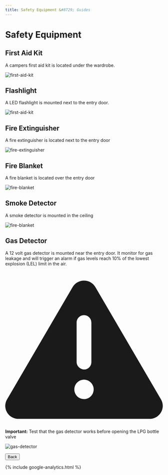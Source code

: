 ```yaml
---
title: Safety Equipment &#8729; Guides 
---
```


<link href="../styles/custom.css" rel="stylesheet" />
<link rel="stylesheet" href="https://cdn.jsdelivr.net/npm/bootstrap@4.6.1/dist/css/bootstrap.min.css" integrity="sha384-zCbKRCUGaJDkqS1kPbPd7TveP5iyJE0EjAuZQTgFLD2ylzuqKfdKlfG/eSrtxUkn" crossorigin="anonymous">

# Safety Equipment

## First Aid Kit
A campers first aid kit is located under the wardrobe.

![first-aid-kit](images/first-aid-kit.jpg)

## Flashlight
A LED flashlight is mounted next to the entry door.

![first-aid-kit](images/flashlight.jpg)


## Fire Extinguisher 
A fire extinguisher is located next to the entry door

![fire-extinguisher](images/fire-extinguisher.jpg)

## Fire Blanket
A fire blanket is located over the entry door

![fire-blanket](images/fire-blanket.jpg)

## Smoke Detector
A smoke detector is mounted in the ceiling

![fire-blanket](images/smoke-detector.jpg)


## Gas Detector
A 12 volt gas detector is mounted near the entry door. It monitor for gas leakage and will trigger an 
alarm if gas levels reach 10% of the lowest explosion (LEL) limit in the air.

<div class="alert alert-danger">
    <svg class="svg-inline--fa fa-triangle-exclamation fa-w-16" aria-hidden="true" focusable="false" data-prefix="fas" data-icon="triangle-exclamation" role="img" xmlns="http://www.w3.org/2000/svg" viewBox="0 0 512 512"><path fill="currentColor" d="M506.3 417l-213.3-364c-16.33-28-57.54-28-73.98 0l-213.2 364C-10.59 444.9 9.849 480 42.74 480h426.6C502.1 480 522.6 445 506.3 417zM232 168c0-13.25 10.75-24 24-24S280 154.8 280 168v128c0 13.25-10.75 24-23.1 24S232 309.3 232 296V168zM256 416c-17.36 0-31.44-14.08-31.44-31.44c0-17.36 14.07-31.44 31.44-31.44s31.44 14.08 31.44 31.44C287.4 401.9 273.4 416 256 416z"/></svg>  
    <strong>Important:</strong> Test that the gas detector works before opening the LPG bottle valve
</div>


![gas-detector](images/gas-detector.jpg)


<a href="/#guides"><button class="nav-button"><i class="arrow arrow-left"></i> Back</button></a>

{% include google-analytics.html %}